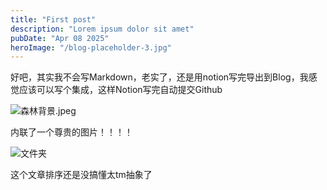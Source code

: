 ```yaml
---
title: "First post"
description: "Lorem ipsum dolor sit amet"
pubDate: "Apr 08 2025" 
heroImage: "/blog-placeholder-3.jpg"
---
```


好吧，其实我不会写Markdown，老实了，还是用notion写完导出到Blog，我感觉应该可以写个集成，这样Notion写完自动提交Github

![森林背景.jpeg](/blog-photo/first-post/森林背景.jpeg)

内联了一个尊贵的图片！！！！

![文件夹](/blog-photo/first-post/image.png)


这个文章排序还是没搞懂太tm抽象了
